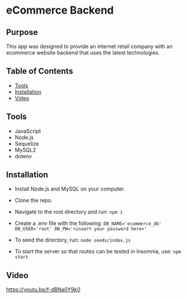 # eCommerce Backend

## Purpose

This app was designed to provide an internet retail company with an ecommerce website backend that uses the latest technologies.

## Table of Contents
* [Tools](#tools)
* [Installation](#installation)
* [Video](#video)

## Tools

- JavaScript
- Node.js
- Sequelize
- MySQL2
- dotenv

## Installation
- Install Node.js and MySQL on your computer.

- Clone the repo.

- Navigate to the root directory and run: 
`npm i`

- Create a .env file with the following: 
`DB_NAME='ecommerce_db'
DB_USER='root'
DB_PW='<insert your password here>' `

- To seed the directory, run:
`node seeds/index.js`

- To start the server so that routes can be tested in Insomnia, use: 
`npm start`

## Video

https://youtu.be/f-dBNa0Y9k0


